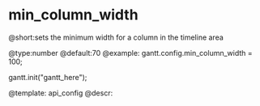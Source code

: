 min_column_width
=============
@short:sets the minimum width for a column in the timeline area
	

@type:number
@default:70
@example:
gantt.config.min_column_width = 100;
 
gantt.init("gantt_here");

@template:	api_config
@descr:


